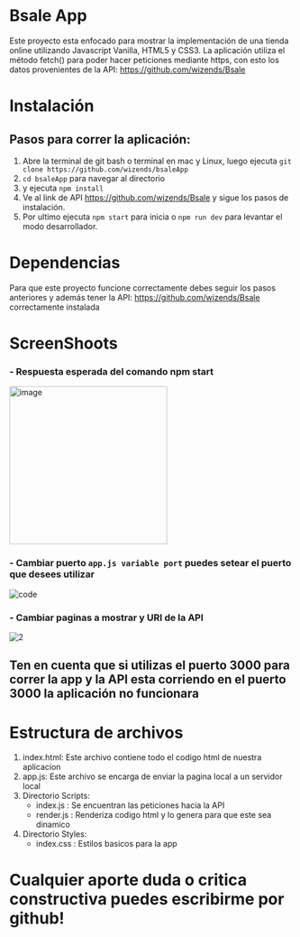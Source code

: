 # Bsale App

Este proyecto esta enfocado para mostrar la implementación de una tienda online utilizando Javascript Vanilla, HTML5 y CSS3. La aplicación utiliza el método fetch() para poder hacer peticiones mediante https, con esto los datos provenientes de la API: https://github.com/wizends/Bsale 

# Instalación

## **Pasos para correr la aplicación:**

1. Abre la terminal de git bash o terminal en mac y Linux, luego ejecuta ``git clone https://github.com/wizends/bsaleApp``
2. ``cd bsaleApp`` para navegar al directorio 
3. y ejecuta ``npm install`` 
4. Ve al link de API https://github.com/wizends/Bsale y sigue los pasos de instalación.
5. Por ultimo ejecuta ``npm start`` para inicia o ``npm run dev`` para levantar el modo desarrollador.

# Dependencias
Para que este proyecto funcione correctamente debes seguir los pasos anteriores y además tener la API: https://github.com/wizends/Bsale correctamente instalada

# ScreenShoots

### - Respuesta esperada del comando npm start

<img width="280" alt="image" src="https://user-images.githubusercontent.com/89259697/164064000-46822919-dca9-4644-bdb3-ddc9b16b7b1e.png">

### - Cambiar puerto ``app.js variable port`` puedes setear el puerto que desees utilizar 
![code](https://user-images.githubusercontent.com/89259697/164066888-3d464157-4d91-4530-9631-340b08627739.png)
 
### - Cambiar paginas a mostrar y URI de la API
![2](https://user-images.githubusercontent.com/89259697/164067587-126a4ed9-edec-4cd4-9ba0-8a60caa5d7fe.png) 
## Ten en cuenta que si utilizas el puerto 3000 para correr la app y la API esta corriendo en el puerto 3000 la aplicación no funcionara

# Estructura de archivos
1. index.html: Este archivo contiene todo el codigo html de nuestra aplicacion
2. app.js: Este archivo se encarga de enviar la pagina local a un servidor local
3. Directorio Scripts:
   - index.js : Se encuentran las peticiones hacia la API
   - render.js : Renderiza codigo html y lo genera para que este sea dinamico
4. Directorio Styles: 
   - index.css : Estilos basicos para la app

# Cualquier aporte duda o critica constructiva puedes escribirme por github!

